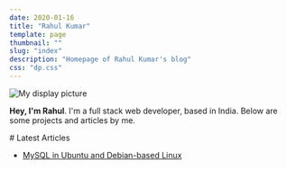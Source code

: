 ```yaml
---
date: 2020-01-16
title: "Rahul Kumar"
template: page
thumbnail: ""
slug: "index"
description: "Homepage of Rahul Kumar's blog"
css: "dp.css"
---
```


<div class="intro">
	<div class="intro__dp">
		<img src="me.jpg" alt="My display picture"/>
	</div>
	<div class="intro__text">
		<p><strong>Hey, I'm Rahul</strong>. I'm a full stack web developer, based in India. Below are some projects and articles by me.</p>
	</div>
	<div class="clear"></div>
</div>
# Latest Articles

- [MySQL in Ubuntu and Debian-based Linux](./mysql-in-ubuntu-and-debian-based-linux.html)
